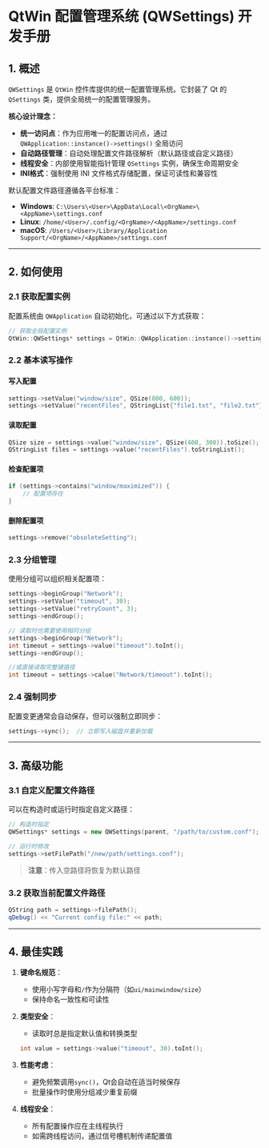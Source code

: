 # QtWin 配置管理系统 (QWSettings) 开发手册

## 1. 概述

`QWSettings` 是 `QtWin` 控件库提供的统一配置管理系统。它封装了 Qt 的 `QSettings` 类，提供全局统一的配置管理服务。

**核心设计理念：**

* **统一访问点**：作为应用唯一的配置访问点，通过 `QWApplication::instance()->settings()` 全局访问
* **自动路径管理**：自动处理配置文件路径解析（默认路径或自定义路径）
* **线程安全**：内部使用智能指针管理 `QSettings` 实例，确保生命周期安全
* **INI格式**：强制使用 INI 文件格式存储配置，保证可读性和兼容性

默认配置文件路径遵循各平台标准：
* **Windows**: `C:\Users\<User>\AppData\Local\<OrgName>\<AppName>\settings.conf`
* **Linux**: `/home/<User>/.config/<OrgName>/<AppName>/settings.conf` 
* **macOS**: `/Users/<User>/Library/Application Support/<OrgName>/<AppName>/settings.conf`

-----

## 2. 如何使用

### 2.1 获取配置实例

配置系统由 `QWApplication` 自动初始化，可通过以下方式获取：

```cpp
// 获取全局配置实例
QtWin::QWSettings* settings = QtWin::QWApplication::instance()->settings();
```

### 2.2 基本读写操作

#### 写入配置
```cpp
settings->setValue("window/size", QSize(800, 600));
settings->setValue("recentFiles", QStringList{"file1.txt", "file2.txt"});
```

#### 读取配置
```cpp
QSize size = settings->value("window/size", QSize(400, 300)).toSize();
QStringList files = settings->value("recentFiles").toStringList();
```

#### 检查配置项
```cpp
if (settings->contains("window/maximized")) {
    // 配置项存在
}
```

#### 删除配置项
```cpp
settings->remove("obsoleteSetting");
```

### 2.3 分组管理

使用分组可以组织相关配置项：

```cpp
settings->beginGroup("Network");
settings->setValue("timeout", 30);
settings->setValue("retryCount", 3);
settings->endGroup();

// 读取时也需要使用相同分组
settings->beginGroup("Network");
int timeout = settings->value("timeout").toInt();
settings->endGroup();

//或直接读取完整键路径
int timeout = settings->calue("Network/timeout").toInt();
```

### 2.4 强制同步

配置变更通常会自动保存，但可以强制立即同步：

```cpp
settings->sync();  // 立即写入磁盘并重新加载
```

-----

## 3. 高级功能

### 3.1 自定义配置文件路径

可以在构造时或运行时指定自定义路径：

```cpp
// 构造时指定
QWSettings* settings = new QWSettings(parent, "/path/to/custom.conf");

// 运行时修改
settings->setFilePath("/new/path/settings.conf");
```

> **注意**：传入空路径将恢复为默认路径

### 3.2 获取当前配置文件路径

```cpp
QString path = settings->filePath();
qDebug() << "Current config file:" << path;
```

-----

## 4. 最佳实践

1. **键命名规范**：
   * 使用小写字母和`/`作为分隔符（如`ui/mainwindow/size`）
   * 保持命名一致性和可读性

2. **类型安全**：
   * 读取时总是指定默认值和转换类型
   ```cpp
   int value = settings->value("timeout", 30).toInt();
   ```

3. **性能考虑**：
   * 避免频繁调用`sync()`，Qt会自动在适当时候保存
   * 批量操作时使用分组减少重复前缀

4. **线程安全**：
   * 所有配置操作应在主线程执行
   * 如需跨线程访问，通过信号槽机制传递配置值
